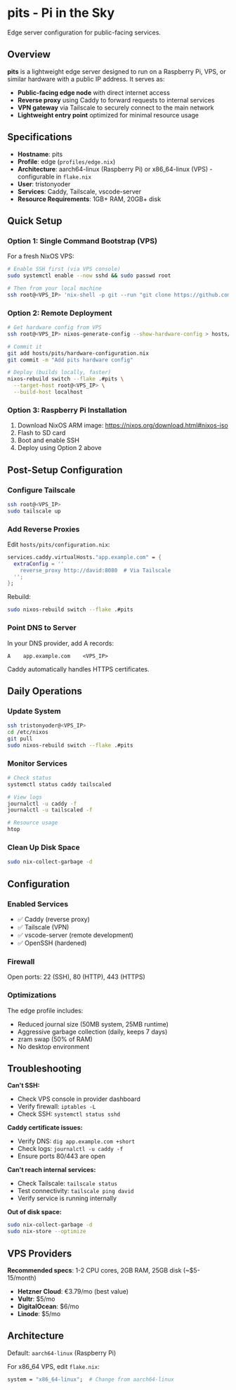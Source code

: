 # pits - Pi in the Sky

Edge server configuration for public-facing services.

## Overview

**pits** is a lightweight edge server designed to run on a Raspberry Pi, VPS, or similar hardware with a public IP address. It serves as:
- **Public-facing edge node** with direct internet access
- **Reverse proxy** using Caddy to forward requests to internal services
- **VPN gateway** via Tailscale to securely connect to the main network
- **Lightweight entry point** optimized for minimal resource usage

## Specifications

- **Hostname**: pits
- **Profile**: edge (`profiles/edge.nix`)
- **Architecture**: aarch64-linux (Raspberry Pi) or x86_64-linux (VPS) - configurable in `flake.nix`
- **User**: tristonyoder
- **Services**: Caddy, Tailscale, vscode-server
- **Resource Requirements**: 1GB+ RAM, 20GB+ disk

## Quick Setup

### Option 1: Single Command Bootstrap (VPS)

For a fresh NixOS VPS:

```bash
# Enable SSH first (via VPS console)
sudo systemctl enable --now sshd && sudo passwd root

# Then from your local machine
ssh root@<VPS_IP> 'nix-shell -p git --run "git clone https://github.com/TristonYoder/david-nixos.git /tmp/nixos-config && cd /tmp/nixos-config && sudo nixos-generate-config --show-hardware-config > hosts/pits/hardware-configuration.nix && sudo mv /tmp/nixos-config /etc/nixos && cd /etc/nixos && sudo nixos-rebuild switch --flake .#pits"'
```

### Option 2: Remote Deployment

```bash
# Get hardware config from VPS
ssh root@<VPS_IP> nixos-generate-config --show-hardware-config > hosts/pits/hardware-configuration.nix

# Commit it
git add hosts/pits/hardware-configuration.nix
git commit -m "Add pits hardware config"

# Deploy (builds locally, faster)
nixos-rebuild switch --flake .#pits \
  --target-host root@<VPS_IP> \
  --build-host localhost
```

### Option 3: Raspberry Pi Installation

1. Download NixOS ARM image: https://nixos.org/download.html#nixos-iso
2. Flash to SD card
3. Boot and enable SSH
4. Deploy using Option 2 above

## Post-Setup Configuration

### Configure Tailscale

```bash
ssh root@<VPS_IP>
sudo tailscale up
```

### Add Reverse Proxies

Edit `hosts/pits/configuration.nix`:

```nix
services.caddy.virtualHosts."app.example.com" = {
  extraConfig = ''
    reverse_proxy http://david:8080  # Via Tailscale
  '';
};
```

Rebuild:
```bash
sudo nixos-rebuild switch --flake .#pits
```

### Point DNS to Server

In your DNS provider, add A records:
```
A    app.example.com    <VPS_IP>
```

Caddy automatically handles HTTPS certificates.

## Daily Operations

### Update System

```bash
ssh tristonyoder@<VPS_IP>
cd /etc/nixos
git pull
sudo nixos-rebuild switch --flake .#pits
```

### Monitor Services

```bash
# Check status
systemctl status caddy tailscaled

# View logs
journalctl -u caddy -f
journalctl -u tailscaled -f

# Resource usage
htop
```

### Clean Up Disk Space

```bash
sudo nix-collect-garbage -d
```

## Configuration

### Enabled Services

- ✅ Caddy (reverse proxy)
- ✅ Tailscale (VPN)
- ✅ vscode-server (remote development)
- ✅ OpenSSH (hardened)

### Firewall

Open ports: 22 (SSH), 80 (HTTP), 443 (HTTPS)

### Optimizations

The edge profile includes:
- Reduced journal size (50MB system, 25MB runtime)
- Aggressive garbage collection (daily, keeps 7 days)
- zram swap (50% of RAM)
- No desktop environment

## Troubleshooting

**Can't SSH:**
- Check VPS console in provider dashboard
- Verify firewall: `iptables -L`
- Check SSH: `systemctl status sshd`

**Caddy certificate issues:**
- Verify DNS: `dig app.example.com +short`
- Check logs: `journalctl -u caddy -f`
- Ensure ports 80/443 are open

**Can't reach internal services:**
- Check Tailscale: `tailscale status`
- Test connectivity: `tailscale ping david`
- Verify service is running internally

**Out of disk space:**
```bash
sudo nix-collect-garbage -d
sudo nix-store --optimize
```

## VPS Providers

**Recommended specs**: 1-2 CPU cores, 2GB RAM, 25GB disk (~$5-15/month)

- **Hetzner Cloud**: €3.79/mo (best value)
- **Vultr**: $5/mo
- **DigitalOcean**: $6/mo
- **Linode**: $5/mo

## Architecture

Default: `aarch64-linux` (Raspberry Pi)

For x86_64 VPS, edit `flake.nix`:
```nix
system = "x86_64-linux";  # Change from aarch64-linux
```

